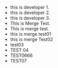 * this is developer 1.
* this is developer 2.
* this is developer 3.
* This is Merge Test.
* This is merge test.
* this is merge test01
* this is merge Test02
* test03
* TEST 04
* TEST0666
* TEST07
